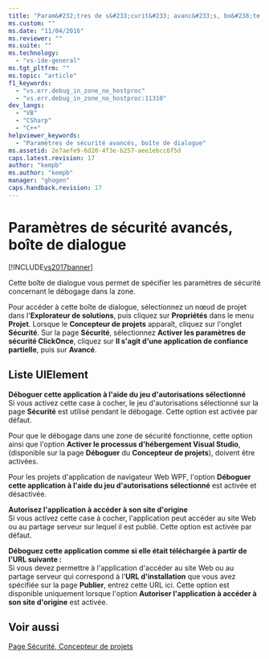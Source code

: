 ```yaml
---
title: "Param&#232;tres de s&#233;curit&#233; avanc&#233;s, bo&#238;te de dialogue | Microsoft Docs"
ms.custom: ""
ms.date: "11/04/2016"
ms.reviewer: ""
ms.suite: ""
ms.technology: 
  - "vs-ide-general"
ms.tgt_pltfrm: ""
ms.topic: "article"
f1_keywords: 
  - "vs.err.debug_in_zone_no_hostproc"
  - "vs.err.debug_in_zone_no_hostproc:11310"
dev_langs: 
  - "VB"
  - "CSharp"
  - "C++"
helpviewer_keywords: 
  - "Paramètres de sécurité avancés, boîte de dialogue"
ms.assetid: 2e7aefe9-6d20-4f3e-b257-aee1ebcc6f5d
caps.latest.revision: 17
author: "kempb"
ms.author: "kempb"
manager: "ghogen"
caps.handback.revision: 17
---
```

# Param&#232;tres de s&#233;curit&#233; avanc&#233;s, bo&#238;te de dialogue
[!INCLUDE[vs2017banner](../../code-quality/includes/vs2017banner.md)]

Cette boîte de dialogue vous permet de spécifier les paramètres de sécurité concernant le débogage dans la zone.  
  
 Pour accéder à cette boîte de dialogue, sélectionnez un nœud de projet dans l'**Explorateur de solutions**, puis cliquez sur **Propriétés** dans le menu **Projet**.  Lorsque le **Concepteur de projets** apparaît, cliquez sur l'onglet **Sécurité**.  Sur la page **Sécurité**, sélectionnez **Activer les paramètres de sécurité ClickOnce**, cliquez sur **Il s'agit d'une application de confiance partielle**, puis sur **Avancé**.  
  
## Liste UIElement  
 **Déboguer cette application à l'aide du jeu d'autorisations sélectionné**  
 Si vous activez cette case à cocher, le jeu d'autorisations sélectionné sur la page **Sécurité** est utilisé pendant le débogage.  Cette option est activée par défaut.  
  
 Pour que le débogage dans une zone de sécurité fonctionne, cette option ainsi que l'option **Activer le processus d'hébergement Visual Studio**, \(disponible sur la page **Déboguer** du **Concepteur de projets**\), doivent être activées.  
  
 Pour les projets d'application de navigateur Web WPF, l'option **Déboguer cette application à l'aide du jeu d'autorisations sélectionné** est activée et désactivée.  
  
 **Autorisez l'application à accéder à son site d'origine**  
 Si vous activez cette case à cocher, l'application peut accéder au site Web ou au partage serveur sur lequel il est publié.  Cette option est activée par défaut.  
  
 **Déboguez cette application comme si elle était téléchargée à partir de l'URL suivante :**  
 Si vous devez permettre à l'application d'accéder au site Web ou au partage serveur qui correspond à l'**URL d'installation** que vous avez spécifiée sur la page **Publier**, entrez cette URL ici.  Cette option est disponible uniquement lorsque l'option **Autoriser l'application à accéder à son site d'origine** est activée.  
  
## Voir aussi  
 [Page Sécurité, Concepteur de projets](../../ide/reference/security-page-project-designer.md)